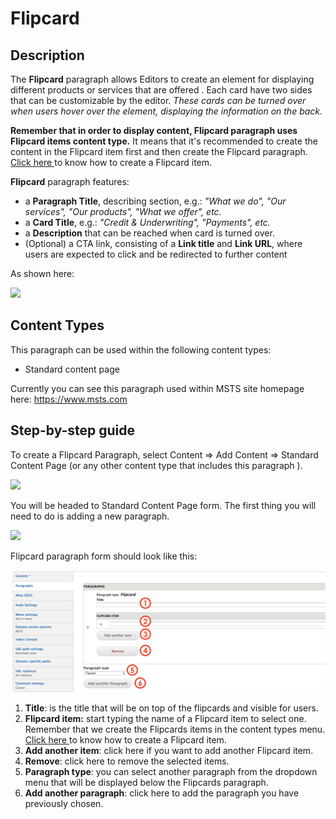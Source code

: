 # Flipcard

## Description <a id="description"></a>

The **Flipcard** paragraph allows Editors to create an element for displaying different products or services that are offered . Each card have two sides that can be customizable by the editor. _These cards can be turned over when users hover over the element, displaying the information on the back._

**Remember that in order to display content, Flipcard paragraph uses Flipcard items content type.** It means that it's recommended  to create the content in the Flipcard item first and then create the Flipcard paragraph. [Click here ](../content-types-1/flipcard-item.md)to know how to create a Flipcard item.

**Flipcard** paragraph features:

* a **Paragraph Title**, describing section, e.g.: _"What we do", "Our services", "Our products", "What we offer", etc._
* a **Card Title**, e.g.: _"Credit & Underwriting", "Payments", etc._
* a **Description** that can be reached when card is turned over.
* \(Optional\) a CTA link, consisting of a **Link title** and **Link URL**, where users are expected to click and be redirected to further content

As shown here:

![](https://blobscdn.gitbook.com/v0/b/gitbook-28427.appspot.com/o/assets%2F-LLjdGUcRYPC3PTW00sg%2F-LLzqeDSZlBSn6F6xaMi%2F-LLzuXVy3qAbBle1xwB1%2FFlipcard_active.png?alt=media&token=6daf9ad1-e930-4c60-a0fa-b4a8be97b7e3)

## Content Types <a id="content-types"></a>

This paragraph can be used within the following content types:

* Standard content page

Currently you can see this paragraph used within MSTS site homepage here: https://www.msts.com

## Step-by-step guide <a id="step-by-step-guide"></a>

To create a Flipcard Paragraph, select Content =&gt; Add Content =&gt; Standard Content Page \(or any other content type that includes this paragraph \).

![](https://blobscdn.gitbook.com/v0/b/gitbook-28427.appspot.com/o/assets%2F-LLjdGUcRYPC3PTW00sg%2F-LLoSooVQ2ckmOg_YKuy%2F-LLoZrF3E1lH_HTs14DL%2FSTP_backend.png?alt=media&token=49c15fa2-abb2-4e3d-b83d-47d07fbfb3c8)

You will be headed to Standard Content Page form. The first thing you will need to do is adding a new paragraph.

![](https://blobscdn.gitbook.com/v0/b/gitbook-28427.appspot.com/o/assets%2F-LLjdGUcRYPC3PTW00sg%2F-LLzuoZr_o6bZ-JduVAl%2F-LLzydStkxsZwf59mUmb%2FAdd_paragraph.png?alt=media&token=76b17b1a-0f8f-46b7-bda1-c186dfb7d8d4)

Flipcard paragraph form should look like this:

![](../.gitbook/assets/flipcard_form_view%20%282%29.png)

1. **Title**: is the title that will be on top of the flipcards and visible for users. 
2. **Flipcard item:** start typing the name of a Flipcard item to select one. Remember that we create the Flipcards items in the content types menu. [Click here ](../content-types-1/flipcard-item.md)to know how to create a Flipcard item.
3. **Add another item**: click here if you want to add another Flipcard item.
4. **Remove**: click here to remove the selected items.
5. **Paragraph type**: you can select another paragraph from the dropdown menu that will be displayed below the Flipcards paragraph. 
6. **Add another paragraph**: click here to add the paragraph you have previously chosen. 



